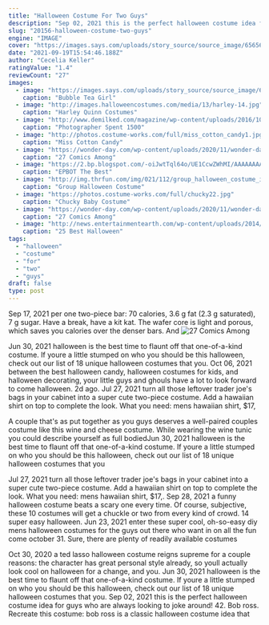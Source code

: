 ```yaml
---
title: "Halloween Costume For Two Guys"
description: "Sep 02, 2021 this is the perfect halloween costume idea for guys who are always looking to joke around! 42. Bob ross. Recreate this costume: bob ross is a classic halloween costume idea that"
slug: "20156-halloween-costume-two-guys"
engine: "IMAGE"
cover: "https://images.says.com/uploads/story_source/source_image/656563/3a47.jpg"
date: "2021-09-19T15:54:46.188Z"
author: "Cecelia Keller"
ratingValue: "1.4"
reviewCount: "27"
images:
  - image: "https://images.says.com/uploads/story_source/source_image/656563/3a47.jpg"
    caption: "Bubble Tea Girl"
  - image: "http://images.halloweencostumes.com/media/13/harley-14.jpg"
    caption: "Harley Quinn Costumes"
  - image: "http://www.demilked.com/magazine/wp-content/uploads/2016/10/3-year-old-wonder-woman-costume-photographer-josh-rossi-14.jpg"
    caption: "Photographer Spent 1500"
  - image: "http://photos.costume-works.com/full/miss_cotton_candy1.jpg"
    caption: "Miss Cotton Candy"
  - image: "https://wonder-day.com/wp-content/uploads/2020/11/wonder-day-comic-12.jpg"
    caption: "27 Comics Among"
  - image: "https://2.bp.blogspot.com/-oiJwtTql64o/UE1CcwZWhMI/AAAAAAAAqgQ/BsZiTVg6Nu4/s1600/IMG_8505.jpg"
    caption: "EPBOT The Best"
  - image: "http://img.thrfun.com/img/021/112/group_halloween_costume_ideas_l1.jpg"
    caption: "Group Halloween Costume"
  - image: "https://photos.costume-works.com/full/chucky22.jpg"
    caption: "Chucky Baby Costume"
  - image: "https://wonder-day.com/wp-content/uploads/2020/11/wonder-day-comic-33.jpg"
    caption: "27 Comics Among"
  - image: "http://news.entertainmentearth.com/wp-content/uploads/2014/10/142.jpg"
    caption: "25 Best Halloween"
tags:
  - "halloween"
  - "costume"
  - "for"
  - "two"
  - "guys"
draft: false
type: post
---
```


Sep 17, 2021 per one two-piece bar: 70 calories, 3.6 g fat (2.3 g saturated), 7 g sugar. Have a break, have a kit kat. The wafer core is light and porous, which saves you calories over the denser bars. And
![27 Comics Among](https://wonder-day.com/wp-content/uploads/2020/11/wonder-day-comic-12.jpg "27 Comics Among")

Jun 30, 2021 halloween is the best time to flaunt off that one-of-a-kind costume. If youre a little stumped on who you should be this halloween, check out our list of 18 unique halloween costumes that you. Oct 06, 2021 between the best halloween candy, halloween costumes for kids, and halloween decorating, your little guys and ghouls have a lot to look forward to come halloween. 2d ago. Jul 27, 2021 turn all those leftover trader joe&#39;s bags in your cabinet into a super cute two-piece costume. Add a hawaiian shirt on top to complete the look. What you need: mens hawaiian shirt, $17,
<!--inArticleAds-->

<!--galleryOne-->

A couple that's as put together as you guys deserves a well-paired couples costume like this wine and cheese costume. While wearing the wine tunic you could describe yourself as full bodiedJun 30, 2021 halloween is the best time to flaunt off that one-of-a-kind costume. If youre a little stumped on who you should be this halloween, check out our list of 18 unique halloween costumes that you
<!--inArticleAds-->

<!--galleryTwo-->

Jul 27, 2021 turn all those leftover trader joe's bags in your cabinet into a super cute two-piece costume. Add a hawaiian shirt on top to complete the look. What you need: mens hawaiian shirt, $17,. Sep 28, 2021 a funny halloween costume beats a scary one every time.  Of course, subjective, these 10 costumes will get a chuckle or two from every kind of crowd. 14 super easy halloween. Jun 23, 2021 enter these super cool, oh-so-easy diy mens halloween costumes for the guys out there who want in on all the fun come october 31. Sure, there are plenty of readily available costumes
<!--galleryThree-->

Oct 30, 2020 a ted lasso halloween costume reigns supreme for a couple reasons: the character has great personal style already, so youll actually look cool on halloween for a change, and you. Jun 30, 2021 halloween is the best time to flaunt off that one-of-a-kind costume. If youre a little stumped on who you should be this halloween, check out our list of 18 unique halloween costumes that you. Sep 02, 2021 this is the perfect halloween costume idea for guys who are always looking to joke around! 42. Bob ross. Recreate this costume: bob ross is a classic halloween costume idea that